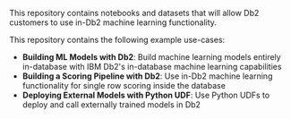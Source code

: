 This repository contains notebooks and datasets that will allow Db2 customers to use in-Db2 machine learning functionality.

This repository contains the following example use-cases:
- **Building ML Models with Db2**: Build machine learning models entirely in-database with IBM Db2's in-database machine learning capabilities
- **Building a Scoring Pipeline with Db2**: Use in-Db2 machine learning functionality for single row scoring inside the database
- **Deploying External Models with Python UDF**: Use Python UDFs to deploy and call externally trained models in Db2